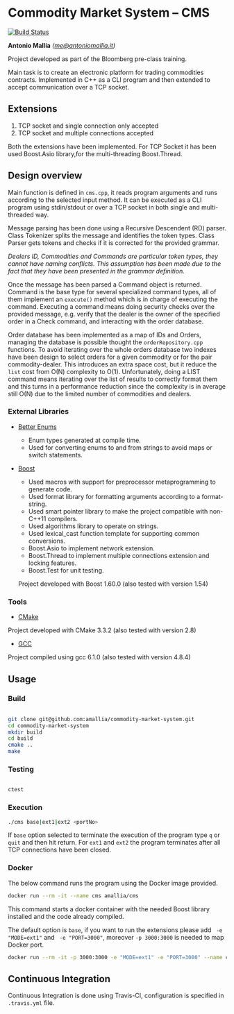 # Commodity Market System – CMS

[![Build Status](https://travis-ci.com/amallia/commodity-market-system.svg?token=2Cpy658AqNAqbjLFA4Z2&branch=master)](https://travis-ci.com/amallia/commodity-market-system)


**Antonio Mallia** *(me@antoniomallia.it)*

Project developed as part of the Bloomberg pre-class training.

Main task is to create an electronic platform for trading commodities contracts.
Implemented in C++ as a CLI program and then extended to accept communication over a TCP socket.




## Extensions

1. TCP socket and single connection only accepted
2. TCP socket and multiple connections accepted

Both the extensions have been implemented. For TCP Socket it has been used Boost.Asio library,for the multi-threading Boost.Thread.


## Design overview

Main function is defined in ```cms.cpp```, it reads program arguments and runs according to the selected input method.
It can be executed as a CLI program using stdin/stdout or over a TCP socket in both single and multi-threaded way.

Message parsing has been done using a Recursive Descendent (RD) parser.
Class Tokenizer splits the message and identifies the token types. Class Parser gets tokens and checks if it is corrected for the provided grammar.

*Dealers ID, Commodities and Commands are particular token types, they cannot have naming conflicts. This assumption has been made due to the fact that they have been presented in the grammar definition.*

Once the message has been parsed a Command object is returned. Command is the base type for several specialized command types, all of them implement an ```execute()``` method which is in charge of executing the command.
Executing a command means doing security checks over the provided message, e.g. verify that the dealer is the owner of the specified order in a Check command, and interacting with the order database.

Order database has been implemented as a map of IDs and Orders, managing the database is possible thought the ```orderRepository.cpp``` functions.
To avoid iterating over the whole orders database two indexes have been design to select orders for a given commodity or for the pair commodity-dealer.
This introduces an extra space cost, but it reduce the ```list``` cost from O(N) complexity to O(1).
Unfortunately, doing a LIST command means iterating over the list of results to correctly format them and this turns in a performance reduction since the complexity is in average still O(N) due to the limited number of commodities and dealers.

### External Libraries

- [Better Enums](https://github.com/aantron/better-enums)

    * Enum types generated at compile time.
    * Used for converting enums to and from strings to avoid maps or switch statements.


- [Boost](http://www.boost.org/)

    * Used macros with support for preprocessor metaprogramming to generate code.
    * Used format library for formatting arguments according to a format-string.
    * Used smart pointer library to make the project compatible with non-C++11 compilers.
    * Used algorithms library to operate on strings.
    * Used lexical_cast function template for supporting common conversions.
    * Boost.Asio to implement network extension.
    * Boost.Thread to implement multiple connections extension and locking features.
    * Boost.Test for unit testing.

    Project developed with Boost 1.60.0 (also tested with version 1.54)

### Tools

- [CMake](https://cmake.org/)

Project developed with CMake 3.3.2 (also tested with version 2.8)

- [GCC](https://gcc.gnu.org)

Project compiled using gcc 6.1.0 (also tested with version 4.8.4)


## Usage

### Build

```bash

git clone git@github.com:amallia/commodity-market-system.git
cd commodity-market-system
mkdir build
cd build
cmake ..
make

```

### Testing

```bash

ctest

```

### Execution


```bash
./cms base|ext1|ext2 <portNo>

```

If ``` base ``` option selected to terminate the execution of the program type ```q``` or ```quit``` and then hit return.
For ``` ext1 ``` and ``` ext2 ``` the program terminates after all TCP connections have been closed.

### Docker

The below command runs the program using the Docker image provided.

```bash
docker run --rm -it --name cms amallia/cms
```

This command starts a docker container with the needed Boost library installed and the code already compiled.

The default option is ```base```, if you want to run the extensions please add ``` -e "MODE=ext1"``` and   ``` -e "PORT=3000"```, moreover ```-p 3000:3000``` is needed to map Docker port.

```bash
docker run --rm -it -p 3000:3000 -e "MODE=ext1" -e "PORT=3000" --name cms amallia/cms
```

## Continuous Integration

Continuous Integration is done using Travis-CI, configuration is specified in ``` .travis.yml ``` file.
